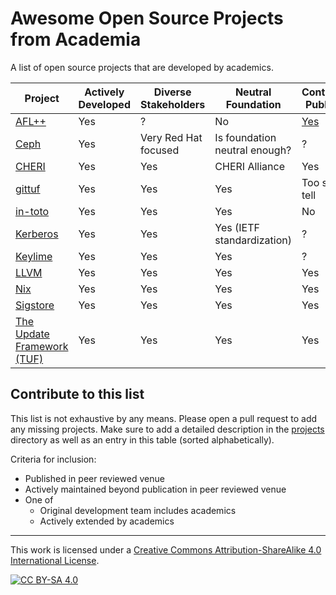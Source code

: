 # Awesome Open Source Projects from Academia

A list of open source projects that are developed by academics.

| Project | Actively Developed | Diverse Stakeholders | Neutral Foundation | Continually Published |
|---------|--------------------|----------------------|--------------------|-----------------------|
| [AFL++] | Yes | ? | No | [Yes](https://aflplus.plus/papers/) |
| [Ceph] | Yes | Very Red Hat focused | Is foundation neutral enough? | ? |
| [CHERI] | Yes | Yes | CHERI Alliance | Yes |
| [gittuf] | Yes | Yes | Yes | Too soon to tell |
| [in-toto] | Yes | Yes | Yes | No |
| [Kerberos] | Yes | Yes | Yes (IETF standardization) | ? |
| [Keylime] | Yes | Yes | Yes | ? |
| [LLVM] | Yes | Yes | Yes | Yes |
| [Nix] | Yes | Yes | Yes | Yes |
| [Sigstore] | Yes | Yes | Yes | Yes |
| [The Update Framework (TUF)] | Yes | Yes | Yes | Yes |

## Contribute to this list

This list is not exhaustive by any means. Please open a pull request to add any
missing projects. Make sure to add a detailed description in the
[projects](/projects) directory as well as an entry in this table (sorted
alphabetically).

Criteria for inclusion:

- Published in peer reviewed venue
- Actively maintained beyond publication in peer reviewed venue
- One of
  - Original development team includes academics
  - Actively extended by academics

---

This work is licensed under a
[Creative Commons Attribution-ShareAlike 4.0 International License][cc-by-sa].

[![CC BY-SA 4.0][cc-by-sa-image]][cc-by-sa]

[cc-by-sa]: http://creativecommons.org/licenses/by-sa/4.0/
[cc-by-sa-image]: https://licensebuttons.net/l/by-sa/4.0/88x31.png
[cc-by-sa-shield]: https://img.shields.io/badge/License-CC%20BY--SA%204.0-lightgrey.svg

[AFL++]: https://aflplus.plus/
[Ceph]: https://ceph.io/en/
[CHERI]: https://www.cl.cam.ac.uk/research/security/ctsrd/cheri/
[gittuf]: https://gittuf.dev/
[in-toto]: https://in-toto.io/
[Kerberos]: https://web.mit.edu/kerberos/
[Keylime]: https://keylime.dev/
[LLVM]: https://llvm.org/
[Nix]: https://nixos.org/
[Sigstore]: https://sigstore.dev/
[The Update Framework (TUF)]: https://theupdateframework.io/
